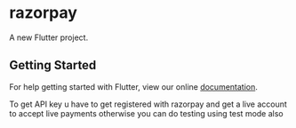 # razorpay

A new Flutter project.

## Getting Started

For help getting started with Flutter, view our online
[documentation](https://flutter.io/).

To get API key u have to get  registered with razorpay and get a live account to accept live payments otherwise you can do testing
using test mode also
